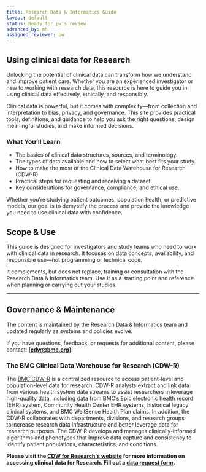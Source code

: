 ```yaml
---
title: Research Data & Informatics Guide
layout: default
status: Ready for pw's review
advanced_by: mh
assigned_reviewer: pw
---
```

## Using clinical data for Research
Unlocking the potential of clinical data can transform how we understand and improve patient care. Whether you are an experienced investigator or new to working with research data, this resource is here to guide you in using clinical data effectively, ethically, and responsibly.  

Clinical data is powerful, but it comes with complexity—from collection and interpretation to bias, privacy, and governance. This site provides practical tools, definitions, and guidance to help you ask the right questions, design meaningful studies, and make informed decisions.  

### What You’ll Learn
- The basics of clinical data structures, sources, and terminology.  
- The types of data available and how to select what best fits your study.  
- How to make the most of the Clinical Data Warehouse for Research (CDW-R).  
- Practical steps for requesting and receiving a dataset.  
- Key considerations for governance, compliance, and ethical use.  

Whether you’re studying patient outcomes, population health, or predictive models, our goal is to demystify the process and provide the knowledge you need to use clinical data with confidence.  


## Scope & Use  

This guide is designed for investigators and study teams who need to work with clinical data in research. It focuses on data concepts, availability, and responsible use—not programming or technical code.  

It complements, but does not replace, training or consultation with the Research Data & Informatics team. Use it as a starting point and reference when planning or carrying out your studies.  

---

## Governance & Maintenance  

The content is maintained by the Research Data & Informatics team and updated regularly as systems and policies evolve.  

If you have questions, feedback, or requests for additional content, please contact: **[cdw@bmc.org]**.  

### The BMC Clinical Data Warehouse for Research (CDW-R)
The [BMC CDW-R](https://www.bmc.org/research/clinical-data-warehouse-cdw) is a centralized resource to access patient-level and population-level data for research. CDW-R analysts extract and link data from various health system data streams to assist researchers in leverage high-quality data, including data from BMC’s Epic electronic health record (EHR) system, Community Health Center EHR systems, historical legacy clinical systems, and BMC WellSense Health Plan claims. In addition, the CDW-R collaborates with departments, divisions, and research groups to increase research data infrastructure and better leverage data for research purposes. The CDW-R develops and manages clinically-informed algorithms and phenotypes that improve data capture and consistency to identify patient populations, characteristics, and conditions.  

**Please visit the [CDW for Research's website](https://www.bmc.org/research/clinical-data-warehouse-cdw) for more information on accessing clinical data for Research. Fill out a [data request form](https://bmc.tfaforms.net/f/cdw-data-request-form).**

